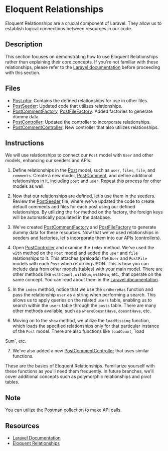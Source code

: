 # Eloquent Relationships

Eloquent Relationships are a crucial component of Laravel. They allow us to establish logical connections between resources in our code.

## Description

This section focuses on demonstrating how to use Eloquent Relationships rather than explaining their core concepts. If you're not familiar with these relationships, please refer to the [Laravel documentation](https://laravel.com/docs/10.x/eloquent-relationships) before proceeding with this section.

## Files

- [Post.php](app/Models/Post.php): Contains the defined relationships for use in other files.
- [PostSeeder](database/seeders/PostSeeder.php): Updated code that utilizes relationships.
- [PostCommentFactory](database/factories/PostCommentFactory.php), [PostFileFactory](database/factories/PostFileFactory.php): Added factories to generate dummy data.
- [PostController](app/Http/Controllers/Api/v1/PostController.php): Updated the controller to incorporate relationships.
- [PostCommentController](app/Http/Controllers/Api/v1/PostCommentController.php): New controller that also utilizes relationships.

## Instructions

We will use relationships to connect our `Post` model with `User` and other models, enhancing our seeders and APIs.

1. Define relationships in the [Post](app/Models/Post.php) model, such as `user`, `files`, `file`, and `comments`. Create a new model, [PostComment](app/Models/PostComment.php), and define additional relationships in it, including `post` and `user`. Repeat this process for other models as well.

2. Now that our relationships are defined, let's use them in the seeders. Review the [PostSeeder](database/seeders/PostSeeder.php) file, where we've updated the code to create default comments and files for each post using our defined relationships. By utilizing the `for` method on the factory, the foreign keys will be automatically populated in the database.

3. We've created [PostCommentFactory](database/factories/PostCommentFactory.php) and [PostFileFactory](database/factories/PostFileFactory.php) to generate dummy data for these resources. Now that we've used relationships in seeders and factories, let's incorporate them into our APIs (controllers).

4. Open [PostController](app/Http/Controllers/Api/v1/PostController.php) and examine the `index` method. We've used the `with` method on the `Post` model and added the `user` and `file` relationships to it. This attaches (preloads) the `User` and `PostFile` models with each `Post` when returning JSON. This is how you can include data from other models (tables) with your main model. There are other methods like `withCount`, `withSum`, `withMin`, etc., that operate on the same concept. You can read about them in the [Laravel documentation](https://laravel.com/docs/10.x/eloquent-relationships).

5. In the `index` method, notice that we use the `orWhereHas` function and pass the relationship `user` as a string when performing a search. This allows us to apply queries on the related `users` table, enabling us to search within the `users` table through the `posts` table. There are many other methods available, such as `whereDoesntHave`, `doesntHave`, etc.

6. Moving on to the `show` method, we utilize the `loadMissing` function, which loads the specified relationships only for that particular instance of the `Post` model. There are also functions like `loadCount`, `load

Sum`, etc.

7. We've also added a new [PostCommentController](app/Http/Controllers/Api/v1/PostCommentController.php) that uses similar functions.

These are the basics of Eloquent Relationships. Familiarize yourself with these functions as you'll need them frequently. In future branches, we'll cover additional concepts such as polymorphic relationships and pivot tables.

## Note

You can utilize the [Postman collection](https://elements.getpostman.com/redirect?entityId=13692349-4c7deece-f174-43a3-adfa-95e6cf36792b&entityType=collection) to make API calls.

## Resources
- [Laravel Documentation](https://laravel.com/docs/10.x/eloquent-relationships)
- [Eloquent Relationships](https://ralphjsmit.com/laravel-eloquent-relationships)
